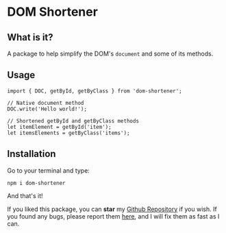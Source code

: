 # DOM Shortener

## What is it?

A package to help simplify the DOM's `document` and some of its methods.

## Usage

```
import { DOC, getById, getByClass } from 'dom-shortener';

// Native document method
DOC.write('Hello world!');

// Shortened getById and getByClass methods
let itemElement = getById('item');
let itemsElements = getByClass('items');
```

## Installation

Go to your terminal and type:

```
npm i dom-shortener
```

And that's it!

If you liked this package, you can **star** my [Github Repository](https://github.com/JavRedstone/dom-shortener) if you wish. If you found any bugs, please report them [here](https://github.com/JavRedstone/L8R/dom-shortener), and I will fix them as fast as I can.
